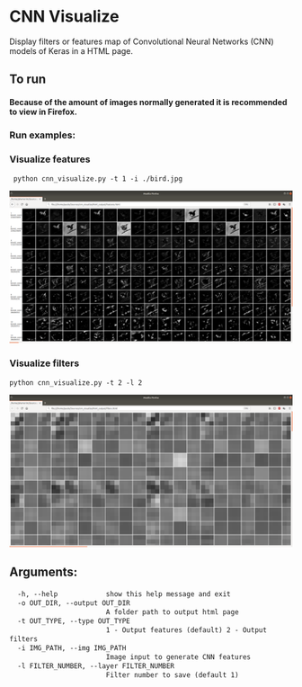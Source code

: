 # CNN Visualize
Display filters or features map of Convolutional Neural Networks (CNN) models of Keras in a HTML page.

## To run

#### Because of the amount of images normally generated it is recommended to view in Firefox.

### Run examples:

### Visualize features
```
 python cnn_visualize.py -t 1 -i ./bird.jpg
 ```

![Features](https://raw.githubusercontent.com/paulojamorim/cnn_visualize/master/img_features.png)

### Visualize filters

```
python cnn_visualize.py -t 2 -l 2

```
![Filters](https://raw.githubusercontent.com/paulojamorim/cnn_visualize/master/img_filters.png)

## Arguments:

```
  -h, --help            show this help message and exit
  -o OUT_DIR, --output OUT_DIR
                        A folder path to output html page
  -t OUT_TYPE, --type OUT_TYPE
                        1 - Output features (default) 2 - Output filters
  -i IMG_PATH, --img IMG_PATH
                        Image input to generate CNN features
  -l FILTER_NUMBER, --layer FILTER_NUMBER
                        Filter number to save (default 1)
```

